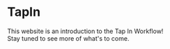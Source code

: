 # TapIn
This website is an introduction to the Tap In Workflow!  
Stay tuned to see more of what's to come.

